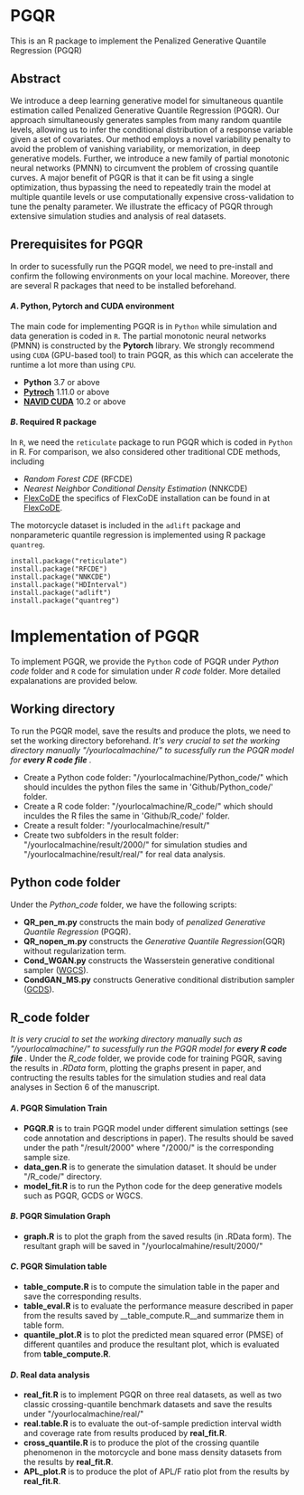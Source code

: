 # PGQR
This is an R package to implement the Penalized Generative Quantile Regression (PGQR)

## Abstract 
We introduce a deep learning generative model for simultaneous quantile estimation called Penalized Generative Quantile Regression (PGQR). Our approach simultaneously generates samples from many random quantile levels, allowing us to infer the conditional distribution of a response variable given a set of covariates. Our method employs a novel variability penalty to avoid the problem of vanishing variability, or memorization, in deep generative models. Further, we introduce a new family of partial monotonic neural networks (PMNN) to circumvent the problem of crossing quantile curves. A major benefit of PGQR is that it can be fit using a single optimization, thus bypassing the need to repeatedly train the model at multiple quantile levels or use computationally expensive cross-validation to tune the penalty parameter. We illustrate the efficacy of PGQR through extensive simulation studies and analysis of real datasets.

## Prerequisites for PGQR
In order to sucessfully run the PGQR model, we need to pre-install and confirm the following environments on your local machine. Moreover, there are several R packages that need to be installed beforehand. 

#### _A_. Python, Pytorch and CUDA environment
The main code for implementing PGQR is in `Python` while simulation and data generation is coded in `R`. The partial monotonic neural networks (PMNN) is constructed by the __Pytorch__ library. We strongly recommend using `CUDA` (GPU-based tool) to train PGQR, as this which can accelerate the runtime a lot more than using `CPU`.
- __Python__ 3.7 or above
- __[Pytroch](https://pytorch.org/)__ 1.11.0 or above
- __[NAVID CUDA](https://developer.nvidia.com/cuda-toolkit)__ 10.2 or above

#### _B_. Required R package 
In `R`, we need the `reticulate` package to run PGQR which is coded in `Python` in R. For comparison, we also considered other traditional CDE methods, including 
- _Random Forest CDE_ (RFCDE)
- _Nearest Neighbor Conditional Density Estimation_ (NNKCDE)
- [FlexCoDE](https://github.com/rizbicki/FlexCoDE) the specifics of FlexCoDE installation can be found in at [FlexCoDE](https://github.com/rizbicki/FlexCoDE). 

The motorcycle dataset is included in the `adlift` package and nonparameteric quantile regression is implemented using R package `quantreg`.
```
install.package("reticulate")
install.package("RFCDE")
install.package("NNKCDE")
install.package("HDInterval")
install.package("adlift")
install.package("quantreg")
```

# Implementation of PGQR
To implement PGQR, we provide the `Python` code of PGQR under _Python code_ folder and `R` code for simulation under _R code_ folder. More detailed expalanations are provided below.

## Working directory  ####
To run the PGQR model, save the results and produce the plots, we need to set the working directory beforehand. _It's very crucial to set the working directory manually "/yourlocalmachine/" to sucessfully run the PGQR model for __every R code file__ ._

- Create a Python code folder: "/yourlocalmachine/Python_code/" which should inculdes the python files the same in 'Github/Python_code/' folder.
- Create a R code folder: "/yourlocalmachine/R_code/" which should inculdes the R files the same in 'Github/R_code/' folder.
- Create a result folder: "/yourlocalmachine/result/" 
- Create two subfolders in the result folder: "/yourlocalmachine/result/2000/" for simulation studies and "/yourlocalmachine/result/real/" for real data analysis.  

## __Python code__ folder
Under the _Python_code_ folder, we have the following scripts:
- __QR_pen_m.py__ constructs the main body of _penalized Generative Quantile Regression_ (PGQR).
- __QR_nopen_m.py__ constructs the _Generative Quantile Regression_(GQR) without regularization term.
- __Cond_WGAN.py__ constructs the Wasserstein generative conditional sampler ([WGCS](https://arxiv.org/pdf/2112.10039.pdf)).
- __CondGAN_MS.py__ constructs Generative conditional distribution sampler ([GCDS](https://www.tandfonline.com/doi/abs/10.1080/01621459.2021.2016424)).

## __R_code__ folder
_It is very crucial to set the working directory manually such as "/yourlocalmachine/" to sucessfully run the PGQR model for __every R code file__ ._ Under the _R_code_ folder, we provide code for training PGQR, saving the results in _.RData_ form, plotting the graphs present in paper, and contructing the results tables for the simulation studies and real data analyses in Section 6 of the manuscript.

#### _A_. PGQR Simulation Train

- __PGQR.R__ is to train PGQR model under different simulation settings (see code annotation and descriptions in paper). The results should be saved under the path "/result/2000" where "/2000/" is the corresponding sample size.
- __data_gen.R__ is to generate the simulation dataset. It should be under "/R_code/" directory.
- __model_fit.R__ is to run the Python code for the deep generative models such as PGQR, GCDS or WGCS.

#### _B_. PGQR Simulation Graph

- __graph.R__ is to plot the graph from the saved results (in .RData form). The resultant graph will be saved in "/yourlocalmahine/result/2000/"

#### _C_. PGQR Simulation table

- __table_compute.R__ is to compute the simulation table in the paper and save the corresponding results. 
- __table_eval.R__ is to evaluate the performance measure described in paper from the results saved by __table_compute.R__and summarize them in table form. 
- __quantile_plot.R__ is to plot the predicted mean squared error (PMSE) of different quantiles and produce the resultant plot, which is evaluated from __table_compute.R__.

#### _D_. Real data analysis

- __real_fit.R__ is to implement PGQR on three real datasets, as well as two classic crossing-quantile benchmark datasets and save the results under "/yourlocalmachine/real/"
- __real.table.R__ is to evaluate the out-of-sample prediction interval width and coverage rate from results produced by __real_fit.R__.
- __cross_quantile.R__ is to produce the plot of the crossing quantile phenomenon in the motorcycle and bone mass density datasets from the results by __real_fit.R__.
- __APL_plot.R__ is to produce the plot of APL/F ratio plot from the results by __real_fit.R__.

























